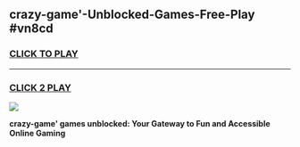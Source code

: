 
## crazy-game'-Unblocked-Games-Free-Play #vn8cd
<h3>
<a href="https://us.freeplayer.one?title=crazy-game'&ref=9M">CLICK TO PLAY</a></h3>
<hr>

<h3>
<a href="https://us.freeplayer.one?title=crazy-game'&ref=9M">CLICK 2 PLAY</a>
  
</h3>

<a href="https://us.freeplayer.one?title=crazy-game'&ref=9M"><img src="https://clearcache.store/games.png"></a>


**crazy-game' games unblocked: Your Gateway to Fun and Accessible Online Gaming**
